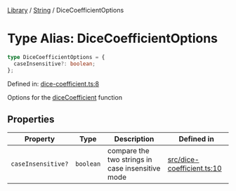<!-- markdownlint-disable -->
<!-- cspell: disable -->
[Library](../index.md) / [String](./index.md) / DiceCoefficientOptions

# Type Alias: DiceCoefficientOptions

```ts
type DiceCoefficientOptions = {
  caseInsensitive?: boolean;
};
```

Defined in: [dice-coefficient.ts:8](https://github.com/technobuddha/library/blob/main/src/dice-coefficient.ts#L8)

Options for the [diceCoefficient](diceCoefficient.md) function

## Properties

| Property | Type | Description | Defined in |
| ------ | ------ | ------ | ------ |
| <a id="caseinsensitive"></a> `caseInsensitive?` | `boolean` | compare the two strings in case insensitive mode | [src/dice-coefficient.ts:10](https://github.com/technobuddha/library/blob/main/src/dice-coefficient.ts#L10) |


